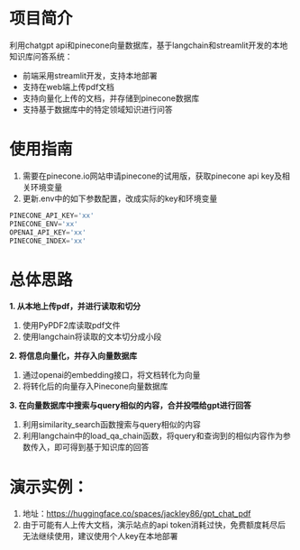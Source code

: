 # 项目简介
利用chatgpt api和pinecone向量数据库，基于langchain和streamlit开发的本地知识库问答系统：
- 前端采用streamlit开发，支持本地部署
- 支持在web端上传pdf文档
- 支持向量化上传的文档，并存储到pinecone数据库
- 支持基于数据库中的特定领域知识进行问答

# 使用指南
1. 需要在pinecone.io网站申请pinecone的试用版，获取pinecone api key及相关环境变量
2. 更新.env中的如下参数配置，改成实际的key和环境变量
```python
PINECONE_API_KEY='xx'
PINECONE_ENV='xx'
OPENAI_API_KEY='xx'
PINECONE_INDEX='xx'
```

# 总体思路

**1. 从本地上传pdf，并进行读取和切分**
1. 使用PyPDF2库读取pdf文件
2. 使用langchain将读取的文本切分成小段

**2. 将信息向量化，并存入向量数据库**
1. 通过openai的embedding接口，将文档转化为向量
2. 将转化后的向量存入Pinecone向量数据库

**3. 在向量数据库中搜索与query相似的内容，合并投喂给gpt进行回答**
1. 利用similarity_search函数搜索与query相似的内容
2. 利用langchain中的load_qa_chain函数，将query和查询到的相似内容作为参数传入，即可得到基于知识库的回答

# 演示实例：
1. 地址：https://huggingface.co/spaces/jackley86/gpt_chat_pdf
2. 由于可能有人上传大文档，演示站点的api token消耗过快，免费额度耗尽后无法继续使用，建议使用个人key在本地部署